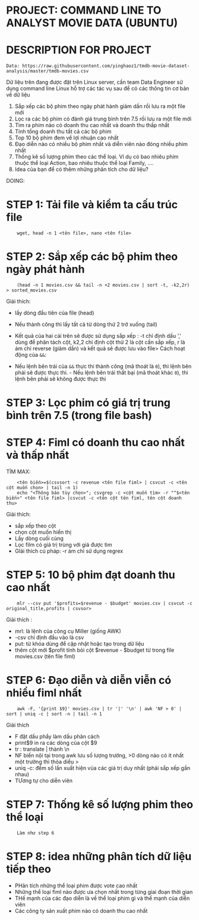 
# PROJECT: COMMAND LINE TO ANALYST MOVIE DATA (UBUNTU)

# DESCRIPTION FOR PROJECT

    Data: https://raw.githubusercontent.com/yinghaoz1/tmdb-movie-dataset-analysis/master/tmdb-movies.csv

Dữ liệu trên đang được đặt trên Linux server, cần team Data Engineer sử dụng command line Linux hỗ trợ các tác vụ sau để có các thông tin cơ bản về dữ liệu

1. Sắp xếp các bộ phim theo ngày phát hành giảm dần rồi lưu ra một file mới
2. Lọc ra các bộ phim có đánh giá trung bình trên 7.5 rồi lưu ra một file mới
3. Tìm ra phim nào có doanh thu cao nhất và doanh thu thấp nhất
4. Tính tổng doanh thu tất cả các bộ phim
5. Top 10 bộ phim đem về lợi nhuận cao nhất
6. Đạo diễn nào có nhiều bộ phim nhất và diễn viên nào đóng nhiều phim nhất
7. Thống kê số lượng phim theo các thể loại. Ví dụ có bao nhiêu phim thuộc thể loại Action, bao nhiêu thuộc thể loại Family, ….
8. Idea của bạn để có thêm những phân tích cho dữ liệu?

DOING:

# STEP 1: Tải file và kiểm ta cấu trúc file

        wget, head -n 1 <tên file>, nano <tên file>

# STEP 2: Sắp xếp các bộ phim theo ngày phát hành

        (head -n 1 movies.csv && tail -n +2 movies.csv | sort -t, -k2,2r) > sorted_movies.csv

Giải thích:
 - lấy dòng đầu tiên của file (head)
 - Nếu thành công thì lấy tất cả từ dòng thứ 2 trở xuống (tail)
 - Kết quả của hai cái trên sẽ được sử dụng sắp xếp : -t chỉ định dấu ',' dùng để phân tách cột, k2,2 chỉ định cột thử 2 là cột cần sắp xếp, r là ám chỉ reverse (giảm dần) và kết quả sẽ được lưu vào file>
Cách hoạt động của `&&`:

- Nếu lệnh bên trái của `&&` thực thi thành công (mã thoát là `0`), thì lệnh bên phải sẽ được thực thi.
        - Nếu lệnh bên trái thất bại (mã thoát khác `0`), thì lệnh bên phải sẽ không được thực thi

# STEP 3: Lọc phim có giá trị trung bình trên 7.5 (trong file bash)

# STEP 4: Fiml có doanh thu cao nhất và thấp nhất
TÌM MAX:
 
        <tên biến>=$(csvsort -c revenue <tên file fiml> | csvcut -c <tên cột muốn chọn> | tail -n 1)
        echo "<Thông báo tùy chọn>"; csvgrep -c <cột muốn tìm> -r "^$<tên biến>" <tên file fiml> |csvcut -c <tên cột tên fiml, tên cột doanh thu>
Giải thích:
  - sắp xếp theo cột
  - chọn cột muốn hiển thị
  - Lấy dòng cuối cùng
  - Lọc film có giá trị trùng với giá được tìm
  - GIải thích cú pháp: -r ám chỉ sử dụng regrex

# STEP 5:  10 bộ phim đạt doanh thu cao nhất
        mlr --csv put '$profits=$revenue - $budget' movies.csv | csvcut -c original_title,profits | csvsor>
Giải thích :
  - mrl: là lệnh của công cụ Miller (giống AWK)
  - -csv chỉ định đầu vào là csv
  - put: từ khóa dùng để cập nhật hoặc tạo trong dữ liệu
  -  thêm cột mới $profit tính bỏi cột $revenue - $budget từ trong file movies.csv (tên file fiml)

# STEP 6: Đạo diễn và diễn viễn có nhiều fiml nhất
        awk -F, '{print $9}' movies.csv | tr '|' '\n' | awk 'NF > 0' | sort | uniq -c | sort -n | tail -n 1
Giải thích
   - F đặt dấu phẩy làm dấu phân cách
   - print$9 in ra các dòng của cột $9
   - tr : translate | thành \n
   - NF biến nội tại trong awk lưu số lượng trường, >0 dòng nào có ít nhất một trường thì thỏa diều >
   - uniq -c: đếm số lần xuất hiện vủa các giá trị duy nhất (phải sắp xếp gần nhau)
   - TƯơng tự cho diễn viên

# STEP 7: Thống kê số lượng phim theo thể loại
        Làm như step 6

# STEP 8: idea những phân tích dữ liệu tiếp theo 
   - PHân tích những thể loại phim  được vote cao nhất
   - Những thể loại  fiml nào được ưa chọn nhất trong từng giai đoạn thời gian
   - THế mạnh của các đạo diễn là về thể loại phim gì và thế mạnh của diễn viên
   - Các công ty sản xuất phim nào  có doanh thu cao nhất 
